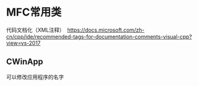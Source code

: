 # MFC常用类

代码文档化（XML注释）　https://docs.microsoft.com/zh-cn/cpp/ide/recommended-tags-for-documentation-comments-visual-cpp?view=vs-2017

## CWinApp

可以修改应用程序的名字
